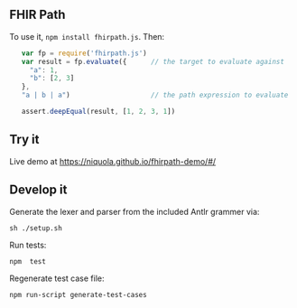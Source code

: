 ## FHIR Path

To use it, `npm install fhirpath.js`. Then:

```js
   var fp = require('fhirpath.js')
   var result = fp.evaluate({      // the target to evaluate against
     "a": 1,
     "b": [2, 3]
   },
   "a | b | a")                    // the path expression to evaluate

   assert.deepEqual(result, [1, 2, 3, 1])
```

## Try it

Live demo at https://niquola.github.io/fhirpath-demo/#/

## Develop it

Generate the lexer and parser from the included Antlr grammer via:

    sh ./setup.sh


Run tests:

    npm  test

Regenerate test case file:

    npm run-script generate-test-cases

